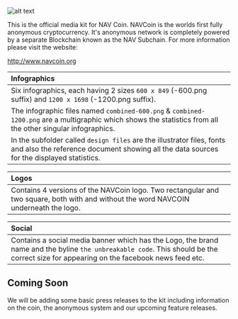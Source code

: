 ![alt text](https://raw.githubusercontent.com/navcoindev/navcoin-media/master/logo/logo-extended.png "Logo text 2")

This is the official media kit for NAV Coin. NAVCoin is the worlds first fully anonymous cryptocurrency. It's anonymous network is completely powered by a separate Blockchain known as the NAV Subchain. For more information please visit the website:

http://www.navcoin.org


|Infographics|
|:-----------|
|Six infographics, each having 2 sizes `600 x 849` (-600.png suffix) and `1200 x 1698` (-1200.png suffix).|
|The infographic files named `combined-600.png` & `combined-1200.png` are a multigraphic which shows the statistics from all the other singular infographics.|
|In the subfolder called `design files` are the illustrator files, fonts and also the reference document showing all the data sources for the displayed statistics.|

|Logos|
|:----|
|Contains 4 versions of the NAVCoin logo. Two rectangular and two square, both with and without the word NAVCOIN underneath the logo.|

|Social|
|:-----|
|Contains a social media banner which has the Logo, the brand name and the byline `the unbreakable code`. This should be the correct size for appearing on the facebook news feed etc.|

## Coming Soon

We will be adding some basic press releases to the kit including information on the coin, the anonymous system and our upcoming feature releases.
